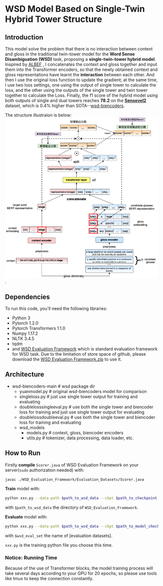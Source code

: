 # WSD Model Based on Single-Twin Hybrid Tower Structure

## Introduction

This model solve the problem that there is no interaction between context and gloss in the traditional twin-tower model for the **Word Sense Disambiguation  (WSD)** task, proposing a **single-twin-tower hybrid model**. Inspired by [ALBEF](https://arxiv.org/abs/2107.07651) , I concatenates the context and gloss together and input them into the Transformer encoders, so that the newly obtained context and gloss representations have learnt the **interaction** between each other. And then I use the original loss function to update the gradient; at the same time, I use two loss settings, one using the output of single tower to calculate the loss, and the other using the outputs of the single tower and twin tower together to calculate the Loss. Finally, the f1 score of the hybrid model using both outputs of single and dual towers reaches **78.2** on the [**Sensevel2**](http://lcl.uniroma1.it/wsdeval/evaluation-data) dataset, which is 0.4% higher than SOTA--[wsd-biencoders](https://github.com/facebookresearch/wsd-biencoders).

The structure illustraion is below:![model_structure](https://github.com/llxblhyvia/single-twin-hybrid-wsd-model/blob/main/model_structure.png).

## Dependencies

To run this code, you'll need the following libraries:

- Python 3
- Pytorch 1.2.0
- Pytorch Transformers 1.1.0
- Numpy 1.17.2
- NLTK 3.4.5
- tqdm
- and [WSD Evaluation Framework](http://lcl.uniroma1.it/wsdeval/home) which is standard evaluation framework for WSD task. Due to the limitation of store space of github, please download the [WSD Evaluation Framework.zip](http://lcl.uniroma1.it/wsdeval/home) to use it.

## Architecture

- wsd-biencoders-main            # wsd package dir
  - yuanmodel.py   # original wsd-biencoders model for comparison
  - singleloss.py   # just use single tower output for training and evaluating
  - doublelosssingleeval.py  # use both the single tower and biencoder loss for training and just use single tower output for evaluating
  - doublelossdoubleeval.py        # use both the single tower and biencoder loss for training and evaluating
  -  wsd_models
      - models.py       # context, gloss, biencoder encoders
      - utils.py        # tokenizer, data processing, data loader, etc.
## How to Run

Firstly **compile** `Scorer.java` of WSD Evaluation Framework on your server(`sudo` authorization needed) with:

```bash
javac ./WSD_Evaluation_Framework/Evaluation_Datasets/Scorer.java
```

**Train** model with:

```bash
python xxx.py --data-path $path_to_wsd_data --ckpt $path_to_checkpoint
```

with `$path_to_wsd_data` the directory  of `WSD_Evaluation_Framework`.

**Evaluate** model with:

```bash
python xxx.py --data-path $path_to_wsd_data --ckpt $path_to_model_checkpoint --eval --split $wsd_eval_set
```
with `$wsd_eval_set` the name of [evaluation datasets].

`xxx.py` is the training python file you choose this time.

### Notice: Running Time
Because of the use of Transformer blocks, the model training process will take several days according to your GPU for 20 epochs, so please use tools like tmux to keep the connection constantly.







